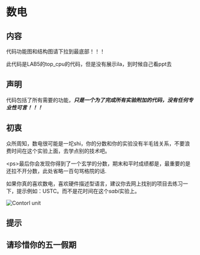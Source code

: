 # 数电

## 内容

代码功能图和结构图请下拉到最底部！！！

此代码是LAB5的top_cpu的代码，但是没有展示ila，到时候自己看ppt去

## 声明
代码包括了所有需要的功能，***只是一个为了完成所有实验附加的代码，没有任何专业性可言！！！***

## 初衷

  众所周知，数电很可能是一坨shi，你的分数和你的实验没有半毛钱关系，不要浪费时间在这个实验上面，去学点别的技术吧。
  
\<ps\>最后你会发现你得到了一个玄学的分数，期末和平时成绩都是，最重要的是还拉不开分数，此处省略一百句骂格院的话.

  如果你真的喜欢数电，喜欢硬件描述型语言，建议你去网上找别的项目去练习一下，提示例如：USTC。而不是花时间在这个*sabi*实验上。


![Contorl unit](..\\Datapath.png)

  
## 提示 
## 请珍惜你的五一假期

